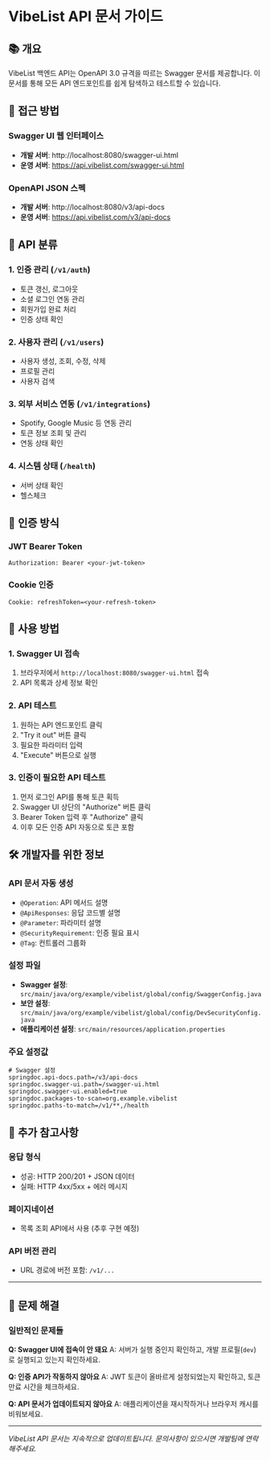 # VibeList API 문서 가이드

## 📚 개요

VibeList 백엔드 API는 OpenAPI 3.0 규격을 따르는 Swagger 문서를 제공합니다. 
이 문서를 통해 모든 API 엔드포인트를 쉽게 탐색하고 테스트할 수 있습니다.

## 🔗 접근 방법

### Swagger UI 웹 인터페이스
- **개발 서버**: http://localhost:8080/swagger-ui.html
- **운영 서버**: https://api.vibelist.com/swagger-ui.html

### OpenAPI JSON 스펙
- **개발 서버**: http://localhost:8080/v3/api-docs
- **운영 서버**: https://api.vibelist.com/v3/api-docs

## 📖 API 분류

### 1. 인증 관리 (`/v1/auth`)
- 토큰 갱신, 로그아웃
- 소셜 로그인 연동 관리
- 회원가입 완료 처리
- 인증 상태 확인

### 2. 사용자 관리 (`/v1/users`)
- 사용자 생성, 조회, 수정, 삭제
- 프로필 관리
- 사용자 검색

### 3. 외부 서비스 연동 (`/v1/integrations`)
- Spotify, Google Music 등 연동 관리
- 토큰 정보 조회 및 관리
- 연동 상태 확인

### 4. 시스템 상태 (`/health`)
- 서버 상태 확인
- 헬스체크

## 🔐 인증 방식

### JWT Bearer Token
```
Authorization: Bearer <your-jwt-token>
```

### Cookie 인증
```
Cookie: refreshToken=<your-refresh-token>
```

## 🚀 사용 방법

### 1. Swagger UI 접속
1. 브라우저에서 `http://localhost:8080/swagger-ui.html` 접속
2. API 목록과 상세 정보 확인

### 2. API 테스트
1. 원하는 API 엔드포인트 클릭
2. "Try it out" 버튼 클릭
3. 필요한 파라미터 입력
4. "Execute" 버튼으로 실행

### 3. 인증이 필요한 API 테스트
1. 먼저 로그인 API를 통해 토큰 획득
2. Swagger UI 상단의 "Authorize" 버튼 클릭
3. Bearer Token 입력 후 "Authorize" 클릭
4. 이후 모든 인증 API 자동으로 토큰 포함

## 🛠️ 개발자를 위한 정보

### API 문서 자동 생성
- `@Operation`: API 메서드 설명
- `@ApiResponses`: 응답 코드별 설명
- `@Parameter`: 파라미터 설명
- `@SecurityRequirement`: 인증 필요 표시
- `@Tag`: 컨트롤러 그룹화

### 설정 파일
- **Swagger 설정**: `src/main/java/org/example/vibelist/global/config/SwaggerConfig.java`
- **보안 설정**: `src/main/java/org/example/vibelist/global/config/DevSecurityConfig.java`
- **애플리케이션 설정**: `src/main/resources/application.properties`

### 주요 설정값
```properties
# Swagger 설정
springdoc.api-docs.path=/v3/api-docs
springdoc.swagger-ui.path=/swagger-ui.html
springdoc.swagger-ui.enabled=true
springdoc.packages-to-scan=org.example.vibelist
springdoc.paths-to-match=/v1/**,/health
```

## 📝 추가 참고사항

### 응답 형식
- 성공: HTTP 200/201 + JSON 데이터
- 실패: HTTP 4xx/5xx + 에러 메시지

### 페이지네이션
- 목록 조회 API에서 사용 (추후 구현 예정)

### API 버전 관리
- URL 경로에 버전 포함: `/v1/...`

---

## 🔧 문제 해결

### 일반적인 문제들

**Q: Swagger UI에 접속이 안 돼요**
A: 서버가 실행 중인지 확인하고, 개발 프로필(`dev`)로 실행되고 있는지 확인하세요.

**Q: 인증 API가 작동하지 않아요**
A: JWT 토큰이 올바르게 설정되었는지 확인하고, 토큰 만료 시간을 체크하세요.

**Q: API 문서가 업데이트되지 않아요**
A: 애플리케이션을 재시작하거나 브라우저 캐시를 비워보세요.

---

*VibeList API 문서는 지속적으로 업데이트됩니다. 문의사항이 있으시면 개발팀에 연락해주세요.* 